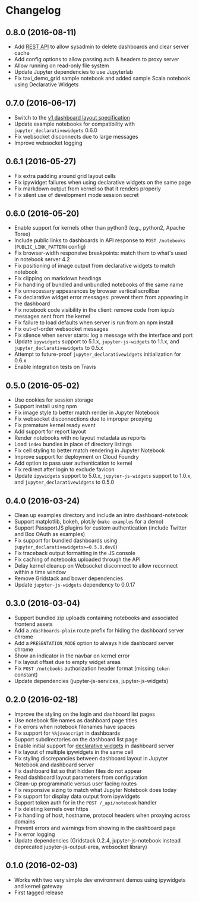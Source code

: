 # Changelog

## 0.8.0 (2016-08-11)

* Add [REST API](https://github.com/jupyter-incubator/dashboards_server/wiki/Server-API) to allow sysadmin to delete dashboards and clear server cache
* Add config options to allow passing auth & headers to proxy server
* Allow running on read-only file system
* Update Jupyter dependencies to use Jupyterlab
* Fix taxi_demo_grid sample notebook and added sample Scala notebook using Declarative Widgets

## 0.7.0 (2016-06-17)

* Switch to the [v1 dashboard layout specification](https://github.com/jupyter-incubator/dashboards/wiki/Dashboard-Metadata-and-Rendering)
* Update example notebooks for compatibility with `jupyter_declarativewidgets` 0.6.0
* Fix websocket disconnects due to large messages
* Improve websocket logging

## 0.6.1 (2016-05-27)

* Fix extra padding around grid layout cells
* Fix ipywidget failures when using declarative widgets on the same page
* Fix markdown output from kernel so that it renders properly
* Fix silent use of development mode session secret

## 0.6.0 (2016-05-20)

* Enable support for kernels other than python3 (e.g., python2, Apache Toree)
* Include public links to dashboards in API response to `POST /notebooks` (`PUBLIC_LINK_PATTERN` config)
* Fix browser-width responsive breakpoints: match them to what's used in notebook server 4.2
* Fix positioning of image output from declarative widgets to match notebook
* Fix clipping on markdown headings
* Fix handling of bundled and unbundled notebooks of the same name
* Fix unnecessary appearances by browser vertical scrollbar
* Fix declarative widget error messages: prevent them from appearing in the dashboard
* Fix notebook code visibility in the client: remove code from iopub messages sent from the kernel
* Fix failure to load defaults when server is run from an npm install
* Fix out-of-order websocket messages
* Fix silence when server starts: log a message with the interface and port
* Update `ipywidgets` support to 5.1.x, `jupyter-js-widgets` to 1.1.x, and `jupyter_declarativewidgets` to 0.5.x
* Attempt to future-proof `jupyter_declarativewidgets` initialization for 0.6.x
* Enable integration tests on Travis

## 0.5.0 (2016-05-02)

* Use cookies for session storage
* Support install using npm
* Fix image style to better match render in Jupyter Notebook
* Fix websocket disconnections due to improper proxying
* Fix premature kernel ready event
* Add support for report layout
* Render notebooks with no layout metadata as reports
* Load `index` bundles in place of directory listings
* Fix cell styling to better match rendering in Jupyter Notebook
* Improve support for deployment on Cloud Foundry
* Add option to pass user authentication to kernel
* Fix redirect after login to exclude favicon
* Update `ipywidgets` support to 5.0.x, `jupyter-js-widgets` support to 1.0.x, and `jupyter_declarativewidgets` to 0.5.0

## 0.4.0 (2016-03-24)

* Clean up examples directory and include an intro dashboard-notebook
* Support matplotlib, bokeh, plot.ly (`make examples` for a demo)
* Support PassportJS plugins for custom authentication (include Twitter and Box OAuth as examples)
* Fix support for bundled dashboards using `jupyter_declarativewidgets>=0.5.0.dev0`)
* Fix traceback output formatting in the JS console
* Fix caching of notebooks uploaded through the API
* Delay kernel cleanup on Websocket disconnect to allow reconnect within a time window
* Remove Gridstack and bower dependencies
* Update `jupyter-js-widgets` dependency to 0.0.17

## 0.3.0 (2016-03-04)

* Support bundled zip uploads containing notebooks and associated frontend assets
* Add a `/dashboards-plain` route prefix for hiding the dashboard server chrome
* Add a `PRESENTATION_MODE` option to always hide dashboard server chrome
* Show an indicator in the navbar on kernel error
* Fix layout offset due to empty widget areas
* Fix `POST /notebooks` authorization header format (missing `token` constant)
* Update dependencies (jupyter-js-services, jupyter-js-widgets)

## 0.2.0 (2016-02-18)

* Improve the styling on the login and dashboard list pages
* Use notebook file names as dashboard page titles
* Fix errors when notebook filenames have spaces
* Fix support for `%%javascript` in dashboards
* Support subdirectories on the dashboard list page
* Enable initial support for [declarative widgets](https://github.com/jupyter-incubator/declarativewidgets) in dashboard server
* Fix layout of multiple ipywidgets in the same cell
* Fix styling discrepancies between dashboard layout in Jupyter Notebook and dashboard server
* Fix dashboard list so that hidden files do not appear
* Read dashboard layout parameters from configuration
* Clean-up programmatic versus user facing routes
* Fix responsive sizing to match what Jupyter Notebook does today
* Fix support for display data output from ipywidgets
* Support token auth for in the `POST /_api/notebook` handler
* Fix deleting kernels over https
* Fix handling of host, hostname, protocol headers when proxying across domains
* Prevent errors and warnings from showing in the dashboard page
* Fix error logging
* Update dependencies (Gridstack 0.2.4, jupyter-js-notebook instead deprecated jupyter-js-output-area, websocket library)


## 0.1.0 (2016-02-03)

* Works with two very simple dev environment demos using ipywidgets and kernel gateway
* First tagged release
